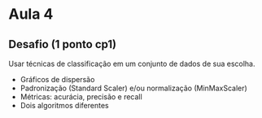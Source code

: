# Aula 4
## Desafio (1 ponto cp1)
Usar técnicas de classificação em um conjunto de dados de sua escolha.
- Gráficos de dispersão
- Padronização (Standard Scaler) e/ou normalização (MinMaxScaler)
- Métricas: acurácia, precisão e recall
- Dois algoritmos diferentes